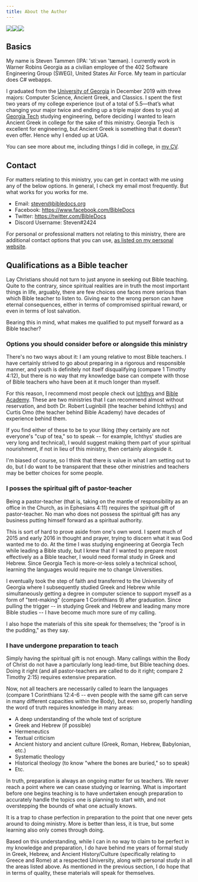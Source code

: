 ```yaml
---
title: About the Author
---
```


<style>
    @media screen and (max-width: 950px) {
        #photos {
            flex-flow: row wrap !important;
        }
    }
</style>


<div id="photos" style="display: flex; flex-flow: row nowrap; width: 100%;">
    <img src="/about-the-author/picture-one.jpg" style="max-height: 300px;"/>
    <img src="/about-the-author/picture-two.jpg" style="max-height: 300px;"/>
    <img src="/about-the-author/picture-three.png" style="max-height: 300px;"/>
</div>

## Basics

My name is Steven Tammen (IPA: 'stiːvən 'tæmən). I currently work in Warner Robins Georgia as a civilian employee of the 402 Software Engineering Group (SWEG), United States Air Force. My team in particular does C# webapps.

<!-- TODO: explain why work at Air force position vs. something else, like a higher paying job in industry -->

I graduated from the [University of Georgia](https://www.uga.edu/) in December 2019 with three majors: Computer Science, Ancient Greek, and Classics. I spent the first two years of my college experience (out of a total of 5.5—that’s what changing your major twice and ending up a triple major does to you) at [Georgia Tech](https://www.gatech.edu/) studying engineering, before deciding I wanted to learn Ancient Greek in college for the sake of this ministry. Georgia Tech is excellent for engineering, but Ancient Greek is something that it doesn’t even offer. Hence why I ended up at UGA.

You can see more about me, including things I did in college, in [my CV](https://www.steventammen.com/CV.pdf).

<!-- If you want to learn more specifically about my academic qualifications, [see here](http://college-book). -->

## Contact

For matters relating to this ministry, you can get in contact with me using any of the below options. In general, I check my email most frequently. But what works for you works for me.

- Email: <a href="mailto:steven@bibledocs.org">steven@bibledocs.org</a> 
- Facebook: <https://www.facebook.com/BibleDocs>
- Twitter: <https://twitter.com/BibleDocs>
- Discord Username: Steven#2424

For personal or professional matters not relating to this ministry, there are additional contact options that you can use, [as listed on my personal website](https://www.steventammen.com/about-the-author/#contact).

## Qualifications as a Bible teacher

Lay Christians should not turn to just anyone in seeking out Bible teaching. Quite to the contrary, since spiritual realities are in truth the most important things in life, arguably, there are few choices one faces more serious than which Bible teacher to listen to. Giving ear to the wrong person can have eternal consequences, either in terms of compromised spiritual reward, or even in terms of lost salvation.

Bearing this in mind, what makes me qualified to put myself forward as a Bible teacher?

### Options you should consider before or alongside this ministry

There's no two ways about it: I am young relative to most Bible teachers. I have certainly strived to go about preparing in a rigorous and responsible manner, and youth is definitely not itself disqualifying (compare 1 Timothy 4:12), but there is no way that my knowledge base can compete with those of Bible teachers who have been at it much longer than myself.

For this reason, I recommend most people check out [Ichthys](https://ichthys.com/) and [Bible Academy](https://www.youtube.com/channel/UCkp-J7VPT7NcwmuiNfD2fkg/playlists). These are two ministries that I can recommend almost without reservation, and both Dr. Robert Luginbill (the teacher behind Ichthys) and Curtis Omo (the teacher behind Bible Academy) have decades of experience behind them.

If you find either of these to be to your liking (they certainly are not everyone's "cup of tea," so to speak -- for example, Ichthys' studies are very long and technical), I would suggest making them part of your spiritual nourishment, if not in lieu of this ministry, then certainly alongside it.

I'm biased of course, so I think that there is value in what I am setting out to do, but I do want to be transparent that these other ministries and teachers may be better choices for some people.

### I posses the spiritual gift of pastor-teacher

Being a pastor-teacher (that is, taking on the mantle of responsibility as an office in the Church, as in Ephesians 4:11) requires the spiritual gift of pastor-teacher. No man who does not possess the spiritual gift has any business putting himself forward as a spiritual authority.

This is sort of hard to prove aside from one's own word. I spent much of 2015 and early 2016 in thought and prayer, trying to discern what it was God wanted me to do. At the time I was studying engineering at Georgia Tech while leading a Bible study, but I knew that if I wanted to prepare most effectively as a Bible teacher, I would need formal study in Greek and Hebrew. Since Georgia Tech is more-or-less solely a technical school, learning the languages would require me to change Universities.

I eventually took the step of faith and transferred to the University of Georgia where I subsequently studied Greek and Hebrew while simultaneously getting a degree in computer science to support myself as a form of "tent-making" (compare 1 Corinthians 9) after graduation. Since pulling the trigger -- in studying Greek and Hebrew and leading many more Bible studies -- I have become much more sure of my calling.

I also hope the materials of this site speak for themselves; the "proof is in the pudding," as they say.

### I have undergone preparation to teach

Simply having the spiritual gift is not enough. Many callings within the Body of Christ do not have a particularly long lead-time, but Bible teaching does. Doing it right (and all pastor-teachers are called to do it right; compare 2 Timothy 2:15) requires extensive preparation.

Now, not all teachers are necessarily called to learn the languages (compare 1 Corinthians 12:4-6 -- even people with the same gift can serve in many different capacities within the Body), but even so, properly handling the word of truth requires knowledge in many areas:

- A deep understanding of the whole text of scripture
- Greek and Hebrew (if possible)
- Hermeneutics
- Textual criticism
- Ancient history and ancient culture (Greek, Roman, Hebrew, Babylonian, etc.)
- Systematic theology
- Historical theology (to know "where the bones are buried," so to speak)
- Etc.

In truth, preparation is always an ongoing matter for us teachers. We never reach a point where we can cease studying or learning. What is important before one begins teaching is to have undertaken enough preparation to accurately handle the topics one is planning to start with, and not overstepping the bounds of what one actually knows.

It is a trap to chase perfection in preparation to the point that one never gets around to doing ministry. More is better than less, it is true, but some learning also only comes through doing.

Based on this understanding, while I can in no way to claim to be perfect in my knowledge and preparation, I do have behind me years of formal study in Greek, Hebrew, and Ancient History/Culture (specifically relating to Greece and Rome) at a respected University, along with personal study in all the areas listed above. As mentioned in the previous section, I do hope that in terms of quality, these materials will speak for themselves.

